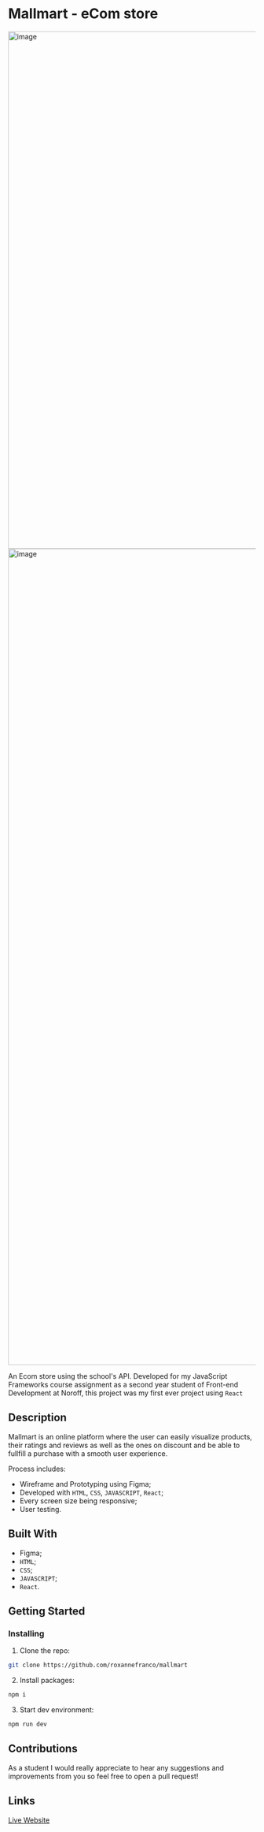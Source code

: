 # Mallmart - eCom store

<img width="1050" alt="image" src="https://github.com/roxannefranco/mallmart/assets/50967213/928fc36a-30c7-4969-9dff-5e6040e13616">


<img width="1657" alt="image" src="https://github.com/roxannefranco/mallmart/assets/50967213/77d33ec5-1791-4699-bacc-50569f878d67">

An Ecom store using the school's API.
Developed for my JavaScript Frameworks course assignment as a second year student of Front-end Development at Noroff, this project was my first ever project using `React`

## Description

Mallmart is an online platform where the user can easily visualize products, their ratings and reviews as well as the ones on discount and be able to fullfill a purchase with a smooth user experience.

Process includes:

- Wireframe and Prototyping using Figma;
- Developed with `HTML`, `CSS`, `JAVASCRIPT`, `React`;
- Every screen size being responsive;
- User testing.

## Built With

- Figma;
- `HTML`;
- `CSS`;
- `JAVASCRIPT`;
- `React`.

## Getting Started

### Installing

1. Clone the repo:

```bash
git clone https://github.com/roxannefranco/mallmart
```

2. Install packages:

```bash
npm i
```

3. Start dev environment:

```bash
npm run dev
```

## Contributions

As a student I would really appreciate to hear any suggestions and improvements from you so feel free to open a pull request!

## Links

[Live Website](https://mallmart-store.netlify.app/)
